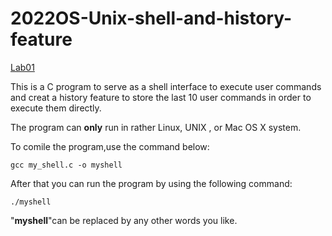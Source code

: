 # 2022OS-Unix-shell-and-history-feature

[Lab01](Lab01.pdf)

This is a C program to serve as a shell interface to execute user commands and creat a history feature to store the last 10 user commands in order to execute them directly.

The program can **only** run in rather Linux, UNIX , or Mac OS X system.

To comile the program,use the command below:

```
gcc my_shell.c -o myshell
```

After that you can run the program by using the following command:

```
./myshell
```

"**myshell**"can be replaced by any other words you like.



